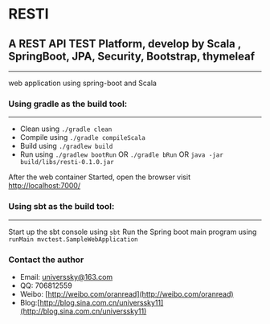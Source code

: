# RESTI

## A REST API TEST Platform, develop by Scala , SpringBoot, JPA, Security, Bootstrap, thymeleaf

----------------------------------------------------
web application using spring-boot and Scala


### Using gradle as the build tool:
-------------------------------
+ Clean using `./gradle clean`
+ Compile using `./gradle compileScala`
+ Build using `./gradlew build`
+ Run using `./gradlew bootRun` OR `./gradle bRun`
OR  `java -jar build/libs/resti-0.1.0.jar`

After the web container Started, open the browser visit [http://localhost:7000/](http://localhost:7000/)


### Using sbt as the build tool:
----------------------------

Start up the sbt console using `sbt`
Run the Spring boot main program using `runMain mvctest.SampleWebApplication`

### Contact the author

+ Email: universsky@163.com
+ QQ: 706812559
+ Weibo: [http://weibo.com/oranread](http://weibo.com/oranread)
+ Blog:[http://blog.sina.com.cn/universsky11](http://blog.sina.com.cn/universsky11)

